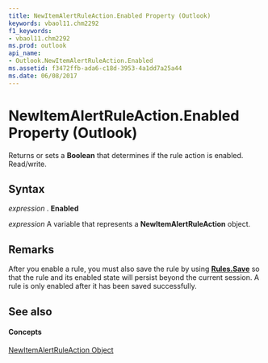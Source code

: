 ```yaml
---
title: NewItemAlertRuleAction.Enabled Property (Outlook)
keywords: vbaol11.chm2292
f1_keywords:
- vbaol11.chm2292
ms.prod: outlook
api_name:
- Outlook.NewItemAlertRuleAction.Enabled
ms.assetid: f3472ffb-ada6-c18d-3953-4a1dd7a25a44
ms.date: 06/08/2017
---
```



# NewItemAlertRuleAction.Enabled Property (Outlook)

Returns or sets a  **Boolean** that determines if the rule action is enabled. Read/write.


## Syntax

 _expression_ . **Enabled**

 _expression_ A variable that represents a **NewItemAlertRuleAction** object.


## Remarks

After you enable a rule, you must also save the rule by using  **[Rules.Save](Outlook.Rules.Save.md)** so that the rule and its enabled state will persist beyond the current session. A rule is only enabled after it has been saved successfully.


## See also


#### Concepts


[NewItemAlertRuleAction Object](Outlook.NewItemAlertRuleAction.md)


